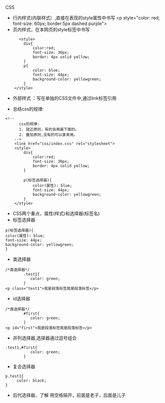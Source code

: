 CSS
- 行内样式(内联样式）,直接在表现的style属性中书写
  &lt;p style="color: red; font-size: 60px; border:5px dashed purple"&gt;
- 页内样式，在本网页的style标签中书写
```
      <style>
        div{
            color:red;
            font-size: 30px;
            border: 4px solid yellow;
        }
        p{
            color: blue;
            font-size: 44px;
            background-color: yellowgreen;
        }
    </style>
```
- 外部样式 ：写在单独的CSS文件中,通过link标签引用
<head>
<!--引用外部的样式-->
<link rel="stylesheet" href="css/index.css">
</head>

- 总结css的规律:
```
<!--
      css的规律:
      1. 就近原则，有的会用最下面的。
      2. 叠加原则,没有的可以拿来用。
    -->
    <link href="css/index.css" rel="stylesheet">
    <style>
        div{
            color:red;
            font-size: 30px;
            border: 4px solid yellow;
        }

        p(标签选择器){
            color(属性): blue;
            font-size: 44px;
            background-color: yellowgreen;
        }
    </style>
```

- CSS两个重点，属性(样式)和选择器(标签名)
 - 标签选择器
```
p(标签选择器){
color(属性): blue;
font-size: 44px;
background-color: yellowgreen;
}
```
 - 类选择器
```
/*类选择器*/
        .test1{
           color: green;
        }
<p class="test1">我是段落标签我是段落标签</p>
```
 - id选择器
```
/*类选择器*/
        #first{
           color: green;
        }
<p id="first">我是段落标签我是段落标签</p>
```
 - 并列选择器,选择器通过逗号组合
```
.test1,#first{
           color: green;
        }
```
 - 复合选择器
```
p.test1{
     color: black;
}
```
 - 后代选择器，了解
  用空格隔开，前面是老子，后面是儿子
